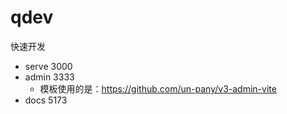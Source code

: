 # qdev 

快速开发

- serve 3000
- admin 3333
    - 模板使用的是：https://github.com/un-pany/v3-admin-vite
- docs 5173